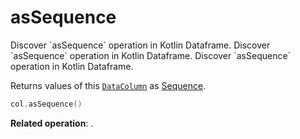 # asSequence


<web-summary>
Discover `asSequence` operation in Kotlin Dataframe.
</web-summary>

<card-summary>
Discover `asSequence` operation in Kotlin Dataframe.
</card-summary>

<link-summary>
Discover `asSequence` operation in Kotlin Dataframe.
</link-summary>


Returns values of this [`DataColumn`](DataColumn.md) as
[Sequence](https://kotlinlang.org/api/core/kotlin-stdlib/kotlin.sequences/-sequence/).

```kotlin
col.asSequence()
```

**Related operation**: [](asIterable.md).
